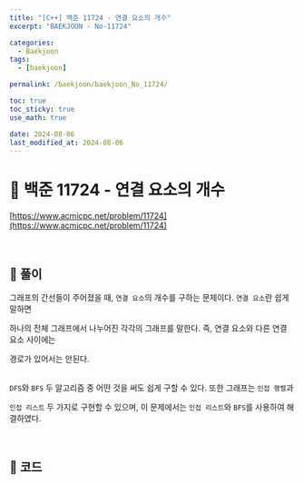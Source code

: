 ```yaml
---
title: "[C++] 백준 11724 - 연결 요소의 개수"
excerpt: "BAEKJOON - No-11724"

categories:
  - Baekjoon
tags:
  - [baekjoon]

permalink: /baekjoon/baekjoon_No_11724/

toc: true
toc_sticky: true
use_math: true

date: 2024-08-06
last_modified_at: 2024-08-06
---
```


# 🔐 백준 11724 - 연결 요소의 개수

[https://www.acmicpc.net/problem/11724](https://www.acmicpc.net/problem/11724)

<br>

## 🔑 풀이

그래프의 간선들이 주어졌을 때, `연결 요소`의 개수를 구하는 문제이다. `연결 요소`란 쉽게 말하면 <br>

하나의 전체 그래프에서 나누어진 각각의 그래프를 말한다. 즉, 연결 요소와 다른 연결 요소 사이에는 <br>

경로가 있어서는 안된다. <br><br>

`DFS`와 `BFS` 두 알고리즘 중 어떤 것을 써도 쉽게 구할 수 있다. 또한 그래프는 `인접 행렬`과 <br>

`인접 리스트` 두 가지로 구현할 수 있으며, 이 문제에서는 `인접 리스트`와 `BFS`를 사용하여 해결하였다.

<br>

## 🧩 코드

<script src="https://gist.github.com/jinwoojwa/b40235c42b39e0a460beaa31975c7bff.js"></script>